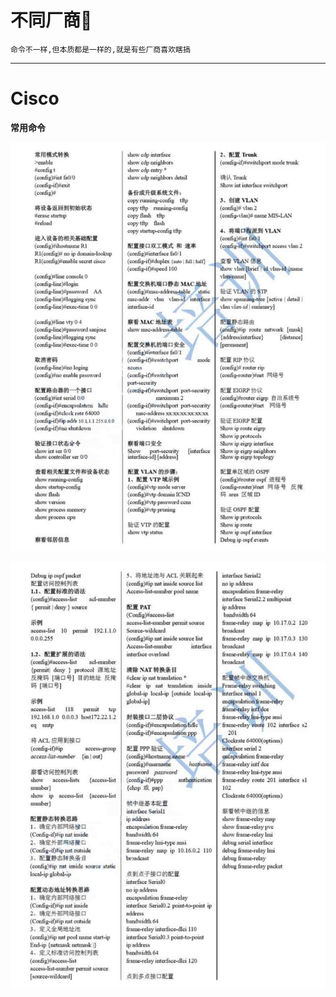 # 不同厂商🎲

`命令不一样,但本质都是一样的,就是有些厂商喜欢瞎搞`

---

# Cisco

**常用命令**
<p align="center">
    <img src="../../../assets/img/Integrated/Network/不同厂商/1.jpg">
</p>

<p align="center">
    <img src="../../../assets/img/Integrated/Network/不同厂商/2.jpg">
</p>
